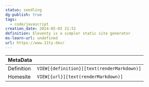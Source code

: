 ```yaml
---
status: seedling
dg-publish: true
tags:
  - code/javascript
creation_date: 2024-05-03 21:51
definition: Eleventy is a simpler static site generator
ms-learn-url: undefined
url: https://www.11ty.dev/
---
```

|   MetaData |                                       |
| ---------- | ------------------------------------------ |
| Definition | `VIEW[{definition}][text(renderMarkdown)]` |
| Homesite   | `VIEW[{url}][text(renderMarkdown)]` |


